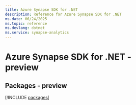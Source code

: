 ```yaml
---
title: Azure Synapse SDK for .NET
description: Reference for Azure Synapse SDK for .NET
ms.date: 06/24/2025
ms.topic: reference
ms.devlang: dotnet
ms.service: synapse-analytics
---
```

# Azure Synapse SDK for .NET - preview
## Packages - preview
[!INCLUDE [packages](synapse-index.md)]